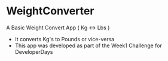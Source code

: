 # WeightConverter

A Basic Weight Convert App ( Kg &lt;-> Lbs )
- It converts Kg's to Pounds or vice-versa
- This app was developed as part of the Week1 Challenge for DeveloperDays
